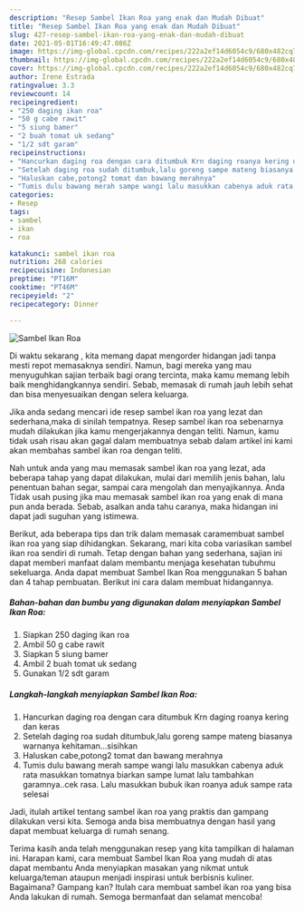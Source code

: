 ```yaml
---
description: "Resep Sambel Ikan Roa yang enak dan Mudah Dibuat"
title: "Resep Sambel Ikan Roa yang enak dan Mudah Dibuat"
slug: 427-resep-sambel-ikan-roa-yang-enak-dan-mudah-dibuat
date: 2021-05-01T16:49:47.086Z
image: https://img-global.cpcdn.com/recipes/222a2ef14d6054c9/680x482cq70/sambel-ikan-roa-foto-resep-utama.jpg
thumbnail: https://img-global.cpcdn.com/recipes/222a2ef14d6054c9/680x482cq70/sambel-ikan-roa-foto-resep-utama.jpg
cover: https://img-global.cpcdn.com/recipes/222a2ef14d6054c9/680x482cq70/sambel-ikan-roa-foto-resep-utama.jpg
author: Irene Estrada
ratingvalue: 3.3
reviewcount: 14
recipeingredient:
- "250 daging ikan roa"
- "50 g cabe rawit"
- "5 siung bamer"
- "2 buah tomat uk sedang"
- "1/2 sdt garam"
recipeinstructions:
- "Hancurkan daging roa dengan cara ditumbuk Krn daging roanya kering dan keras"
- "Setelah daging roa sudah ditumbuk,lalu goreng sampe mateng biasanya warnanya kehitaman...sisihkan"
- "Haluskan cabe,potong2 tomat dan bawang merahnya"
- "Tumis dulu bawang merah sampe wangi lalu masukkan cabenya aduk rata masukkan tomatnya biarkan sampe lumat lalu tambahkan garamnya..cek rasa. Lalu masukkan bubuk ikan roanya aduk sampe rata selesai"
categories:
- Resep
tags:
- sambel
- ikan
- roa

katakunci: sambel ikan roa 
nutrition: 268 calories
recipecuisine: Indonesian
preptime: "PT16M"
cooktime: "PT46M"
recipeyield: "2"
recipecategory: Dinner

---
```



![Sambel Ikan Roa](https://img-global.cpcdn.com/recipes/222a2ef14d6054c9/680x482cq70/sambel-ikan-roa-foto-resep-utama.jpg)

Di waktu  sekarang , kita memang dapat mengorder hidangan jadi tanpa mesti repot memasaknya sendiri. Namun, bagi mereka yang mau menyuguhkan sajian terbaik bagi orang tercinta, maka kamu memang lebih baik menghidangkannya sendiri. Sebab, memasak di rumah jauh lebih sehat dan bisa menyesuaikan dengan selera keluarga.

Jika anda sedang mencari ide resep sambel ikan roa yang lezat dan sederhana,maka di sinilah tempatnya. Resep sambel ikan roa  sebenarnya mudah dilakukan jika kamu mengerjakannya dengan teliti. Namun, kamu tidak usah risau akan gagal dalam membuatnya 
sebab dalam artikel ini kami akan membahas sambel ikan roa dengan teliti.  



Nah untuk anda yang mau memasak sambel ikan roa yang lezat, ada beberapa tahap yang dapat dilakukan, mulai dari memilih jenis bahan, lalu penentuan bahan segar, sampai cara mengolah dan menyajikannya. Anda Tidak usah pusing jika mau memasak sambel ikan roa yang enak di mana pun anda berada. Sebab, asalkan anda  tahu caranya, maka hidangan ini dapat jadi suguhan yang istimewa.

Berikut, ada beberapa tips dan trik dalam memasak caramembuat sambel ikan roa yang siap dihidangkan. Sekarang, mari kita coba variasikan sambel ikan roa sendiri di rumah. Tetap dengan bahan yang sederhana, sajian ini dapat memberi manfaat dalam membantu menjaga kesehatan tubuhmu sekeluarga. Anda dapat membuat Sambel Ikan Roa menggunakan 5 bahan dan 4 tahap pembuatan. Berikut ini cara dalam membuat hidangannya.

<!--inarticleads1-->

##### Bahan-bahan dan bumbu yang digunakan dalam menyiapkan Sambel Ikan Roa:

1. Siapkan 250 daging ikan roa
1. Ambil 50 g cabe rawit
1. Siapkan 5 siung bamer
1. Ambil 2 buah tomat uk sedang
1. Gunakan 1/2 sdt garam




<!--inarticleads2-->

##### Langkah-langkah menyiapkan Sambel Ikan Roa:

1. Hancurkan daging roa dengan cara ditumbuk Krn daging roanya kering dan keras
1. Setelah daging roa sudah ditumbuk,lalu goreng sampe mateng biasanya warnanya kehitaman...sisihkan
1. Haluskan cabe,potong2 tomat dan bawang merahnya
1. Tumis dulu bawang merah sampe wangi lalu masukkan cabenya aduk rata masukkan tomatnya biarkan sampe lumat lalu tambahkan garamnya..cek rasa. Lalu masukkan bubuk ikan roanya aduk sampe rata selesai




Jadi, itulah artikel tentang  sambel ikan roa  yang praktis dan gampang dilakukan versi kita. Semoga anda bisa membuatnya dengan hasil yang dapat membuat keluarga di rumah senang. 

Terima kasih anda telah menggunakan resep yang kita tampilkan di halaman ini. Harapan kami, cara membuat  Sambel Ikan Roa yang mudah di atas dapat membantu Anda menyiapkan masakan yang nikmat untuk keluarga/teman ataupun menjadi inspirasi untuk berbisnis kuliner. Bagaimana? Gampang kan? Itulah cara membuat sambel ikan roa yang bisa Anda lakukan di rumah. Semoga bermanfaat dan selamat mencoba!

